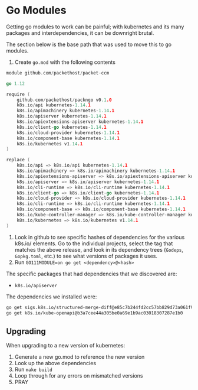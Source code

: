 # Go Modules

Getting go modules to work can be painful; with kubernetes and its many packages and interdependencies, it can be downright
brutal.

The section below is the base path that was used to move this to go modules.

1. Create `go.mod` with the following contents

```go
module github.com/packethost/packet-ccm

go 1.12

require (
	github.com/packethost/packngo v0.1.0
	k8s.io/api kubernetes-1.14.1
	k8s.io/apimachinery kubernetes-1.14.1
	k8s.io/apiserver kubernetes-1.14.1
	k8s.io/apiextensions-apiserver kubernetes-1.14.1
	k8s.io/client-go kubernetes-1.14.1
	k8s.io/cloud-provider kubernetes-1.14.1
	k8s.io/component-base kubernetes-1.14.1
	k8s.io/kubernetes v1.14.1
)

replace (
	k8s.io/api => k8s.io/api kubernetes-1.14.1
	k8s.io/apimachinery => k8s.io/apimachinery kubernetes-1.14.1
	k8s.io/apiextensions-apiserver => k8s.io/apiextensions-apiserver kubernetes-1.14.1
	k8s.io/apiserver => k8s.io/apiserver kubernetes-1.14.1
	k8s.io/cli-runtime => k8s.io/cli-runtime kubernetes-1.14.1
	k8s.io/client-go => k8s.io/client-go kubernetes-1.14.1
	k8s.io/cloud-provider => k8s.io/cloud-provider kubernetes-1.14.1
	k8s.io/cli-runtime => k8s.io/cli-runtime kubernetes-1.14.1
	k8s.io/component-base => k8s.io/component-base kubernetes-1.14.1
	k8s.io/kube-controller-manager => k8s.io/kube-controller-manager kubernetes-1.14.1
	k8s.io/kubernetes => k8s.io/kubernetes v1.14.1
)
```

1. Look in github to see specific hashes of dependencies for the various k8s.io/ elements. Go to the individual projects, select the tag that matches the above release, and look in its dependency trees (`Godeps`, `Gopkg.toml`, etc.) to see what versions of packages it uses.
1. Run `GO111MODULE=on go get <dependency>@<hash>`

The specific packages that had dependencies that we discovered are:

* `k8s.io/apiserver`

The dependencies we installed were:

```sh
go get sigs.k8s.io/structured-merge-diff@e85c7b244fd2cc57bb829d73a061f93a441e63ce
go get k8s.io/kube-openapi@b3a7cee44a305be0a69e1b9ac03018307287e1b0
``` 

## Upgrading

When upgrading to a new version of kubernetes:

1. Generate a new go.mod to reference the new version
1. Look up the above dependencies
1. Run `make build`
1. Loop through for any errors on mismatched versions
1. PRAY

